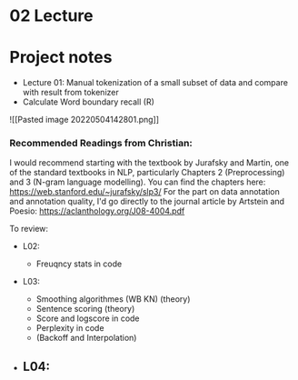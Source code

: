 # 02 Lecture



# Project notes

- Lecture 01: Manual tokenization of a small subset of data and compare with result from tokenizer
- Calculate Word boundary recall (R)

![[Pasted image 20220504142801.png]]


### Recommended Readings from Christian:
I would recommend starting with the textbook by Jurafsky and Martin, one of the standard textbooks in NLP, particularly Chapters 2 (Preprocessing) and 3 (N-gram language modelling). You can find the chapters here: https://web.stanford.edu/~jurafsky/slp3/
For the part on data annotation and annotation quality, I'd go directly to the journal article by Artstein and Poesio: https://aclanthology.org/J08-4004.pdf


To review:
- L02:
	- Freuqncy stats in code

- L03:
	- Smoothing algorithmes (WB KN) (theory)
	- Sentence scoring (theory)
	- Score and logscore in code
	- Perplexity in code
	- (Backoff and Interpolation)

- L04:
	- 

